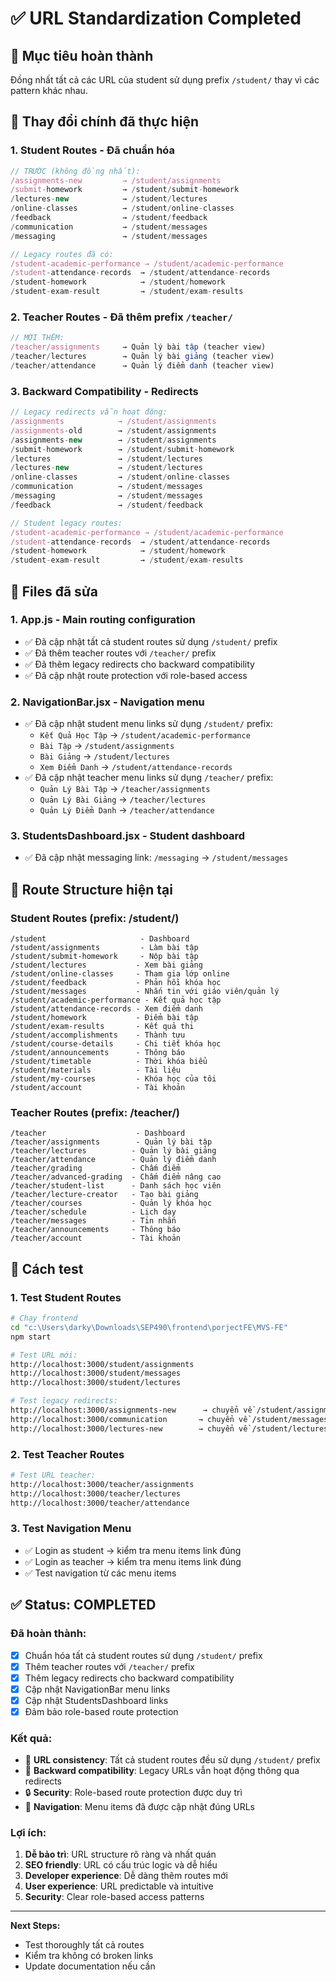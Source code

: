 # ✅ URL Standardization Completed

## 🎯 **Mục tiêu hoàn thành**
Đồng nhất tất cả các URL của student sử dụng prefix `/student/` thay vì các pattern khác nhau.

## 🔄 **Thay đổi chính đã thực hiện**

### 1. **Student Routes - Đã chuẩn hóa**
```javascript
// TRƯỚC (không đồng nhất):
/assignments-new         → /student/assignments
/submit-homework         → /student/submit-homework  
/lectures-new            → /student/lectures
/online-classes          → /student/online-classes
/feedback                → /student/feedback
/communication           → /student/messages
/messaging               → /student/messages

// Legacy routes đã có:
/student-academic-performance → /student/academic-performance
/student-attendance-records  → /student/attendance-records
/student-homework            → /student/homework
/student-exam-result         → /student/exam-results
```

### 2. **Teacher Routes - Đã thêm prefix `/teacher/`**
```javascript
// MỚI THÊM:
/teacher/assignments     → Quản lý bài tập (teacher view)
/teacher/lectures        → Quản lý bài giảng (teacher view)  
/teacher/attendance      → Quản lý điểm danh (teacher view)
```

### 3. **Backward Compatibility - Redirects**
```javascript
// Legacy redirects vẫn hoạt động:
/assignments            → /student/assignments
/assignments-old        → /student/assignments
/assignments-new        → /student/assignments
/submit-homework        → /student/submit-homework
/lectures               → /student/lectures
/lectures-new           → /student/lectures
/online-classes         → /student/online-classes
/communication          → /student/messages
/messaging              → /student/messages
/feedback               → /student/feedback

// Student legacy routes:
/student-academic-performance → /student/academic-performance
/student-attendance-records  → /student/attendance-records
/student-homework            → /student/homework
/student-exam-result         → /student/exam-results
```

## 📁 **Files đã sửa**

### 1. **App.js** - Main routing configuration
- ✅ Đã cập nhật tất cả student routes sử dụng `/student/` prefix
- ✅ Đã thêm teacher routes với `/teacher/` prefix
- ✅ Đã thêm legacy redirects cho backward compatibility
- ✅ Đã cập nhật route protection với role-based access

### 2. **NavigationBar.jsx** - Navigation menu
- ✅ Đã cập nhật student menu links sử dụng `/student/` prefix:
  - `Kết Quả Học Tập` → `/student/academic-performance`
  - `Bài Tập` → `/student/assignments`
  - `Bài Giảng` → `/student/lectures`
  - `Xem Điểm Danh` → `/student/attendance-records`
- ✅ Đã cập nhật teacher menu links sử dụng `/teacher/` prefix:
  - `Quản Lý Bài Tập` → `/teacher/assignments`
  - `Quản Lý Bài Giảng` → `/teacher/lectures`
  - `Quản Lý Điểm Danh` → `/teacher/attendance`

### 3. **StudentsDashboard.jsx** - Student dashboard
- ✅ Đã cập nhật messaging link: `/messaging` → `/student/messages`

## 🎯 **Route Structure hiện tại**

### **Student Routes (prefix: /student/)**
```
/student                     - Dashboard
/student/assignments         - Làm bài tập
/student/submit-homework     - Nộp bài tập
/student/lectures           - Xem bài giảng
/student/online-classes     - Tham gia lớp online
/student/feedback           - Phản hồi khóa học
/student/messages           - Nhắn tin với giáo viên/quản lý
/student/academic-performance - Kết quả học tập
/student/attendance-records - Xem điểm danh
/student/homework           - Điểm bài tập
/student/exam-results       - Kết quả thi
/student/accomplishments    - Thành tựu
/student/course-details     - Chi tiết khóa học
/student/announcements      - Thông báo
/student/timetable          - Thời khóa biểu
/student/materials          - Tài liệu
/student/my-courses         - Khóa học của tôi
/student/account            - Tài khoản
```

### **Teacher Routes (prefix: /teacher/)**
```
/teacher                    - Dashboard
/teacher/assignments        - Quản lý bài tập
/teacher/lectures          - Quản lý bài giảng
/teacher/attendance        - Quản lý điểm danh
/teacher/grading           - Chấm điểm
/teacher/advanced-grading  - Chấm điểm nâng cao
/teacher/student-list      - Danh sách học viên
/teacher/lecture-creator   - Tạo bài giảng
/teacher/courses           - Quản lý khóa học
/teacher/schedule          - Lịch dạy
/teacher/messages          - Tin nhắn
/teacher/announcements     - Thông báo
/teacher/account           - Tài khoản
```

## 🧪 **Cách test**

### 1. **Test Student Routes**
```bash
# Chạy frontend
cd "c:\Users\darky\Downloads\SEP490\frontend\porjectFE\MVS-FE"
npm start

# Test URL mới:
http://localhost:3000/student/assignments
http://localhost:3000/student/messages
http://localhost:3000/student/lectures

# Test legacy redirects:
http://localhost:3000/assignments-new      → chuyển về /student/assignments
http://localhost:3000/communication       → chuyển về /student/messages
http://localhost:3000/lectures-new        → chuyển về /student/lectures
```

### 2. **Test Teacher Routes**
```bash
# Test URL teacher:
http://localhost:3000/teacher/assignments
http://localhost:3000/teacher/lectures
http://localhost:3000/teacher/attendance
```

### 3. **Test Navigation Menu**
- ✅ Login as student → kiểm tra menu items link đúng
- ✅ Login as teacher → kiểm tra menu items link đúng
- ✅ Test navigation từ các menu items

## ✅ **Status: COMPLETED**

### **Đã hoàn thành:**
- [x] Chuẩn hóa tất cả student routes sử dụng `/student/` prefix
- [x] Thêm teacher routes với `/teacher/` prefix  
- [x] Thêm legacy redirects cho backward compatibility
- [x] Cập nhật NavigationBar menu links
- [x] Cập nhật StudentsDashboard links
- [x] Đảm bảo role-based route protection

### **Kết quả:**
- 🎯 **URL consistency**: Tất cả student routes đều sử dụng `/student/` prefix
- 🔄 **Backward compatibility**: Legacy URLs vẫn hoạt động thông qua redirects
- 🔒 **Security**: Role-based route protection được duy trì
- 📱 **Navigation**: Menu items đã được cập nhật đúng URLs

### **Lợi ích:**
1. **Dễ bảo trì**: URL structure rõ ràng và nhất quán
2. **SEO friendly**: URL có cấu trúc logic và dễ hiểu
3. **Developer experience**: Dễ dàng thêm routes mới
4. **User experience**: URL predictable và intuitive
5. **Security**: Clear role-based access patterns

---

**Next Steps:** 
- Test thoroughly tất cả routes
- Kiểm tra không có broken links
- Update documentation nếu cần
